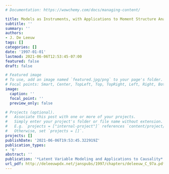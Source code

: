 ```yaml
---
# Documentation: https://wowchemy.com/docs/managing-content/

title: Models as Instruments, with Applications to Moment Structure Analysis
subtitle: ''
summary: ''
authors:
- J. De Leeuw
tags: []
categories: []
date: '1997-01-01'
lastmod: 2021-06-06T12:53:45-07:00
featured: false
draft: false

# Featured image
# To use, add an image named `featured.jpg/png` to your page's folder.
# Focal points: Smart, Center, TopLeft, Top, TopRight, Left, Right, BottomLeft, Bottom, BottomRight.
image:
  caption: ''
  focal_point: ''
  preview_only: false

# Projects (optional).
#   Associate this post with one or more of your projects.
#   Simply enter your project's folder or file name without extension.
#   E.g. `projects = ["internal-project"]` references `content/project/deep-learning/index.md`.
#   Otherwise, set `projects = []`.
projects: []
publishDate: '2021-06-06T19:53:45.322919Z'
publication_types:
- '6'
abstract: ''
publication: '*Latent Variable Modeling and Applications to Causality*'
url_pdf: http://deleeuwpdx.net/janspubs/1997/chapters/deleeuw_C_97a.pdf
---
```

